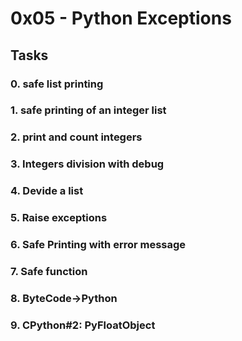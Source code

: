 # 0x05 - Python Exceptions

## Tasks
### 0. safe list printing
### 1. safe printing of an integer list
### 2. print and count integers
### 3. Integers division with debug
### 4. Devide a list
### 5. Raise exceptions
### 6. Safe Printing with error message
### 7. Safe function
### 8.  ByteCode->Python
### 9. CPython#2: PyFloatObject

